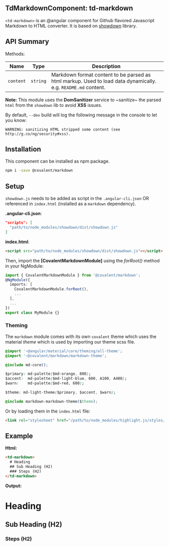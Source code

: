 ## TdMarkdownComponent: td-markdown

`<td-markdown>` is an @angular component for Github flavored Javascript Markdown to HTML converter. It is based on [showdown](https://github.com/showdownjs/showdown/) library.

## API Summary

Methods:

| Name | Type | Description |
| --- | --- | --- |
| `content` | `string` | Markdown format content to be parsed as html markup. Used to load data dynamically. e.g. `README.md` content.

**Note:** This module uses the **DomSanitizer** service to ~sanitize~ the parsed `html` from the `showdown` lib to avoid **XSS** issues.

By default, `--dev` build will log the following message in the console to let you know:

`WARNING: sanitizing HTML stripped some content (see http://g.co/ng/security#xss).`

## Installation

This component can be installed as npm package.

```bash
npm i -save @covalent/markdown
```

## Setup

`showdown.js` needs to be added as script in the `.angular-cli.json` OR referenced in `index.html` (installed as a `markdown` dependency).

**.angular-cli.json**:

```json
"scripts": [
  "path/to/node_modules/showdown/dist/showdown.js"
]
```

**index.html**:

```html
<script src="path/to/node_modules/showdown/dist/showdown.js"></script>
```

Then, import the **[CovalentMarkdownModule]** using the *forRoot()* method in your NgModule:

```typescript
import { CovalentMarkdownModule } from '@covalent/markdown';
@NgModule({
  imports: [
    CovalentMarkdownModule.forRoot(),
    ...
  ],
  ...
})
export class MyModule {}
```

### Theming

The `markdown` module comes with its own `covalent` theme which uses the material *theme* which is used by importing our theme scss file.

```css
@import '~@angular/material/core/theming/all-theme';
@import '~@covalent/markdown/markdown-theme';

@include md-core();

$primary: md-palette($md-orange, 800);
$accent:  md-palette($md-light-blue, 600, A100, A400);
$warn:    md-palette($md-red, 600);

$theme: md-light-theme($primary, $accent, $warn);

@include markdown-markdown-theme($theme);
```

Or by loading them in the `index.html` file:

```html
<link rel="stylesheet" href="/path/to/node_modules/highlight.js/styles/vs.css">
```

## Example

**Html:**

```html
<td-markdown>
  # Heading 
  ## Sub Heading (H2)
  ### Steps (H2)
</td-markdown>
```

**Output:**

# Heading 
## Sub Heading (H2)
### Steps (H2)

